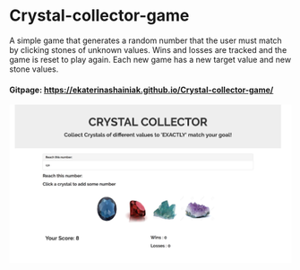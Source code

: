 # Crystal-collector-game
A simple game that generates a random number that the user must match by clicking stones of unknown values. Wins and losses are tracked and the game is reset to play again. Each new game has a new target value and new stone values. 

#### Gitpage: https://ekaterinashainiak.github.io/Crystal-collector-game/


![Screenshot](/assets/images/ScreenShot1.png)

